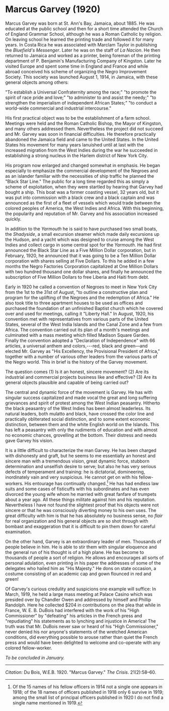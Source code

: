 <!--
title:   Marcus Garvey
author:  Du Bois, W.E.B.
journal: The Crisis
year:    1920
volume:  21
issue:   2
pages:   58-60
-->

# Marcus Garvey (1920)

Marcus Garvey was born at St. Ann's Bay, Jamaica, about 1885. He was educated at the public school and then for a short time attended the Church of England Grammar School, although he was a Roman Catholic by religion. On leaving school he learned the printing trade and followed it for many years. In Costa Rica  he was associated with Marclam Taylor in publishing the *Bluefield's Messenger*. Later 
he was on the staff of *La Nacion*. He then returned to Jamaica and worked as a printer, being foreman of the printing department of P. Benjamin's Manufacturing Company of Kingston. Later he visited Europe and spent some time in England and France and while abroad conceived his scheme of organizing the Negro Improvement Society. This society was launched August 1, 1914, in Jamaica, with these general objects among others: 

"To establish a Universal Confraternity among the race;" "to promote the spirit of race pride and love;" "to administer to and assist the needy;" "to strengthen the imperialism of independent African States;" "to conduct a world-wide commercial and industrial intercourse." 

His first practical object was to be the establishment of a farm school. Meetings were held and the Roman Catholic Bishop, the Mayor of Kingston, and many others addressed them. Nevertheless the project did not succeed and Mr. Garvey was soon in financial difficulties. He therefore practically abandoned the Jamaica field and came to the United States. In the United States his movement for many years lanuished until at last with the increased migration from the West Indies during the war he succeeded in establishing a strong nucleus in the Harlem district of New York City. 

His program now enlarged and changed somewhat in emphasis. He began especially to emphasize the commercial development of the Negroes and as an islander familiar with the necessities of ship traffic he planned the "Black Star Line." The public for a long time regarded this as simply a scheme of exploitation, when they were startled by hearing that Garvey had bought a ship. This boat was a former coasting vessel, 32 years old, but it was put into commission with a black crew and a black captain and was announced as the first of a fleet of vessels which would trade between the colored peoples of America, the West Indies and Africa. With this beginning, the popularity and reputation of Mr. Garvey and his association increased quickly. 

In addition to the *Yarmouth* he is said to have purchased two small boats, the *Shadyside*, a small excursion steamer which made daily excursions up the Hudson, and a yacht which was designed to cruise among the West Indies and collect cargo in some central spot for the *Yarmouth*. He had first announced the Black Star Line as a Five Million Dollar corporation, but in February, 1920, he announced that it was going to be a Ten Million Dollar corporation with shares selling at Five Dollars. To this he added in a few months the Negro Factories Corporation capitalized at One Million Dollars with two hundred thousand one dollar 
shares, and finally he announced the subscription of Five Million Dollars to free Liberia and Haiti from debt. 

Early in 1920 he called a convention of Negroes to meet in New York City from the 1st to the 31st of August, "to outline a constructive plan and program for the uplifting of the Negroes and the redemption of Africa." He also took title to three apartment houses to be used as offices and purchased the foundation of an unfinished Baptist church which he covered over and used for meetings, calling it "Liberty Hall." In August, 1920, his convention met with representatives from various parts of the United States, several of the West India Islands and the Canal Zone and a few from Africa. The convention carried out its plan of a month's meetings and culminated with a mass meeting which filled Madison Square Garden. Finally the convention adopted a "Declaration of Independence" with 66 articles, a universal anthem and colors,---red, black and green—and elected Mr. Garvey as "His Excellency, the Provisional President of Africa," together with a number of various other leaders from the various parts of the Negro world. This in brief is the history of the Garvey movement. 

The question comes (1) Is it an honest, sincere movement? (2) Are its industrial and commercial projects business like and effective? (3) Are its general objects plausible and capable of being carried out? 

The central and dynamic force of the movement is Garvey. He has with singular success capitalized and made vocal the great and long suffering grievances and spirit of protest among the West Indian peasantry. Hitherto the black peasantry of the West Indies has been almost leaderless. Its natural leaders, both mulatto and black, have crossed the color line and practically obliterated social distinction, and to some extent economic distinction, between them and the white English world on the Islands. This has left a peasantry with only the rudiments of education and with almost no economic chances, grovelling at the bottom. Their distress and needs gave Garvey his vision. 

It is a little difficult to characterize the man Garvey. He has been charged with dishonesty and graft, but he seems to me essentially an honest and sincere man with a tremendous vision, great dynamic force, stubborn determination and unselfish desire to serve; but also he has very serious defects of temperament and training: he is dictatorial, domineering, inordinately vain and very suspicious. He cannot get on with his fellow-workers. His entourage has continually changed.[^fn1] He has had endless law suits and some cases of fisticuffs with his subordinates and has even divorced the young wife whom he married with great fanfare of trumpets about a year ago. All these things militate against him and his reputation. Nevertheless I have not found the slightest proof that his objects were not sincere or that he was consciously diverting money to his own uses. The great difficulty with him is that he has absolutely no business sense, no *flair* for real organization and his general objects are so shot through with bombast and exaggeration that it is difficult to pin them down for careful examination. 

On the other hand, Garvey is an extraordinary leader of men. Thousands of people believe in him. He is able to stir them with singular eloquence and the general run of his thought is of a high plane. He has become to thousands of people a sort of religion. He allows and encourages all sorts of personal adulation, even printing in his paper the addresses of some of the delegates who hailed him as "His Majesty." He dons on state occasion, a costume consisting of an academic cap and gown flounced in red and green! 

Of Garvey's curious credulity and suspicions one example will suffice: In March, 1919, he held a large mass meeting at Palace Casino which was presided over by Chandler Owen and addressed by himself and Phillip Randolph. Here he collected $204 in contributions on the plea that while in France, W. E. B. DuBois had interfered with the work of his "High Commissioner" by "defeating" his articles in the French press and "repudiating" his statements as to lynching and injustice in America! The truth was that Mr. DuBois never saw or heard of his "High Commissioner," never denied his nor anyone's statements of the wretched American conditions, did everything possible to arouse rather than quiet the French press and would have been delighted to welcome and co-operate with any colored fellow-worker. 

*To be concluded in January.*

[^fn1]: Of the 15 names of his fellow officers in 1914 not a single one appears in 1918; of the 18 names of officers published in 1918 only 6 survive in 1919; among the small list of principal officers published in 1920 I do not find a single name mentioned in 1919. 

______________

*Citation:* Du Bois, W.E.B. 1920. "Marcus Garvey." *The Crisis*. 21(2):58&ndash;60.